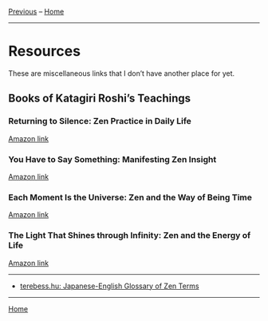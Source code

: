 
[Previous](books) – 
[Home](index#resources)

---
# Resources

These are miscellaneous links that I don’t have another place for yet.

<a name="katagiri-books"></a>
## Books of Katagiri Roshi’s Teachings

### Returning to Silence: Zen Practice in Daily Life

[Amazon link](https://www.amazon.com/dp/0877734313/ref=cm_sw_em_r_mt_dp_bnBMFbZWK4PYZ)

###  You Have to Say Something: Manifesting Zen Insight

[Amazon link](https://www.amazon.com/dp/1570624623/ref=cm_sw_em_r_mt_dp_9oBMFbSX3KEM3)

### Each Moment Is the Universe: Zen and the Way of Being Time

[Amazon link](https://www.amazon.com/dp/1590306074/ref=cm_sw_em_r_mt_dp_WpBMFb1VJDK53)

### The Light That Shines through Infinity: Zen and the Energy of Life

[Amazon link](https://www.amazon.com/dp/1611804663/ref=cm_sw_em_r_mt_dp_DqBMFbMGP6ANF)

---

- [terebess.hu: Japanese-English Glossary of Zen Terms](https://terebess.hu/zen/szoto/szotar/szotar.html)

---
[Home](index#resources)
